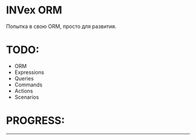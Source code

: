 # INVex ORM

Попытка в свою ORM, просто для развития.

# TODO:
* ORM
* Expressions
* Queries
* Commands
* Actions
* Scenarios

# PROGRESS:
----------
